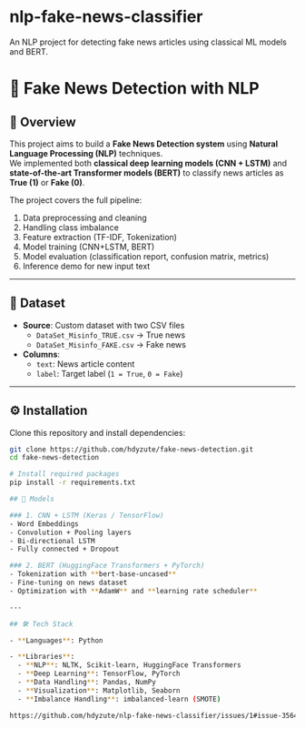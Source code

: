 # nlp-fake-news-classifier
An NLP project for detecting fake news articles using classical ML models and BERT.
# 📰 Fake News Detection with NLP

## 📌 Overview
This project aims to build a **Fake News Detection system** using **Natural Language Processing (NLP)** techniques.  
We implemented both **classical deep learning models (CNN + LSTM)** and **state-of-the-art Transformer models (BERT)** to classify news articles as **True (1)** or **Fake (0)**.

The project covers the full pipeline:
1. Data preprocessing and cleaning
2. Handling class imbalance
3. Feature extraction (TF-IDF, Tokenization)
4. Model training (CNN+LSTM, BERT)
5. Model evaluation (classification report, confusion matrix, metrics)
6. Inference demo for new input text

---

## 📂 Dataset
- **Source**: Custom dataset with two CSV files  
  - `DataSet_Misinfo_TRUE.csv` → True news  
  - `DataSet_Misinfo_FAKE.csv` → Fake news  
- **Columns**:  
  - `text`: News article content  
  - `label`: Target label (`1 = True`, `0 = Fake`)

---

## ⚙️ Installation
Clone this repository and install dependencies:

```bash
git clone https://github.com/hdyzute/fake-news-detection.git
cd fake-news-detection

# Install required packages
pip install -r requirements.txt

## 🧠 Models

### 1. CNN + LSTM (Keras / TensorFlow)
- Word Embeddings  
- Convolution + Pooling layers  
- Bi-directional LSTM  
- Fully connected + Dropout  

### 2. BERT (HuggingFace Transformers + PyTorch)
- Tokenization with **bert-base-uncased**  
- Fine-tuning on news dataset  
- Optimization with **AdamW** and **learning rate scheduler**  

---

## 🛠️ Tech Stack

- **Languages**: Python  

- **Libraries**:  
  - **NLP**: NLTK, Scikit-learn, HuggingFace Transformers  
  - **Deep Learning**: TensorFlow, PyTorch  
  - **Data Handling**: Pandas, NumPy  
  - **Visualization**: Matplotlib, Seaborn  
  - **Imbalance Handling**: imbalanced-learn (SMOTE)  

https://github.com/hdyzute/nlp-fake-news-classifier/issues/1#issue-3564751581
